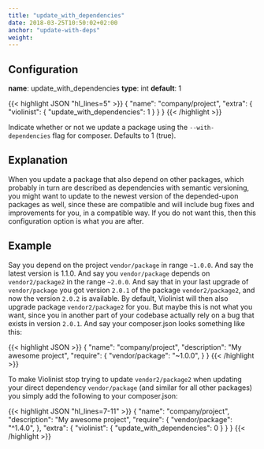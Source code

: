 ```yaml
---
title: "update_with_dependencies"
date: 2018-03-25T10:50:02+02:00
anchor: "update-with-deps"
weight: 
---
```


## Configuration

__name__: update_with_dependencies
__type__: int
__default__: 1

{{< highlight JSON "hl_lines=5" >}}
{
  "name": "company/project",
  "extra": {
    "violinist": {
      "update_with_dependencies": 1
    }
  }
}
{{< /highlight >}}

Indicate whether or not we update a package using the `--with-dependencies` flag for composer. Defaults to 1 (true).

## Explanation

When you update a package that also depend on other packages, which probably in turn are described as dependencies with semantic versioning, you might want to update to the newest version of the depended-upon packages as well, since these are compatible and will include bug fixes and improvements for you, in a compatible way. If you do not want this, then this configuration option is what you are after.

## Example

Say you depend on the project `vendor/package` in range `~1.0.0`. And say the latest version is 1.1.0. And say you `vendor/package` depends on `vendor2/package2` in the range `~2.0.0`. And say that in your last upgrade of `vendor/package` you got version `2.0.1` of the package `vendor2/package2`, and now the version `2.0.2` is available. By default, Violinist will then also upgrade package `vendor2/package2` for you. But maybe this is not what you want, since you in another part of your codebase actually rely on a bug that exists in version `2.0.1`. And say your composer.json looks something like this:

{{< highlight JSON >}}
{
  "name": "company/project",
  "description": "My awesome project",
  "require": {
    "vendor/package": "~1.0.0",
  }
}
{{< /highlight >}}


To make Violinist stop trying to update `vendor2/package2` when updating your direct dependency `vendor/package` (and similar for all other packages) you simply add the following to your composer.json:


{{< highlight JSON "hl_lines=7-11" >}}
{
  "name": "company/project",
  "description": "My awesome project",
  "require": {
    "vendor/package": "^1.4.0",
  },
  "extra": {
    "violinist": {
      "update_with_dependencies": 0
    }
  }
}
{{< /highlight >}}
